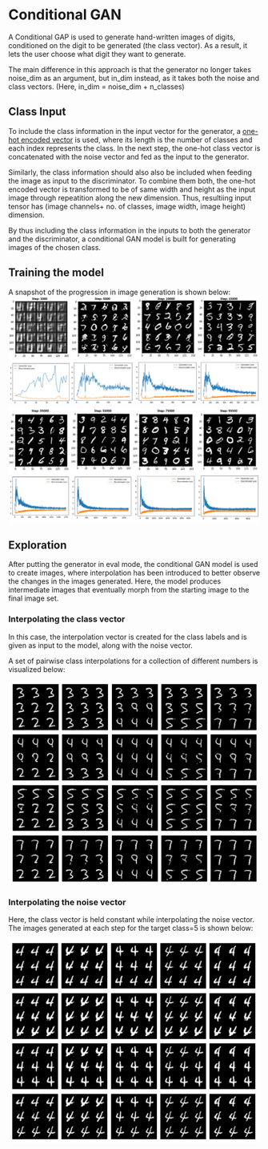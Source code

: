 # Conditional GAN

A Conditional GAP is used to generate hand-written images of digits, conditioned on the digit to be generated (the class vector). As a result, it lets the user choose what digit they want to generate.

The main difference in this approach is that the generator no longer takes noise_dim as an argument, but in_dim instead, as it takes both the noise and class vectors. (Here, in_dim = noise_dim + n_classes)

## Class Input
To include the class information in the input vector for the generator, a [one-hot encoded vector](https://pytorch.org/docs/stable/nn.functional.html#torch.nn.functional.one_hot) is used, where its length is the number of classes and each index represents the class. In the next step, the one-hot class vector is concatenated with the noise vector and fed as the input to the generator. 

Similarly, the class information should also also be included when feeding the image as input to the discriminator. To combine them both, the one-hot encoded vector is transformed to be of same width and height as the input image through repeatition along the new dimension. Thus, resultiing input tensor has (image channels+ no. of classes, image width, image height) dimension.

By thus including the class information in the inputs to both the generator and the discriminator, a conditional GAN model is built for generating images of the chosen class.

## Training the model

A snapshot of the progression in image generation is shown below:
![Snapshot1](https://raw.githubusercontent.com/himasai97/GANs/main/ConditionalGAN/Result_CondGAN_1.PNG)
![Snapshot2](https://raw.githubusercontent.com/himasai97/GANs/main/ConditionalGAN/Result_CondGAN_2.PNG)

## Exploration

After putting the generator in eval mode, the conditional GAN model is used to create images, where interpolation has been introduced to better observe the changes in the images generated. Here, the model produces intermediate images that eventually morph from the starting image to the final image set.

### Interpolating the class vector

In this case, the interpolation vector is created for the class labels and is given as input to the model, along with the noise vector.

A set of pairwise class interpolations for a collection of different numbers is visualized below:

![Class_interpol](https://raw.githubusercontent.com/himasai97/GANs/main/ConditionalGAN/CondGAN_eval_class_interpol.PNG)

### Interpolating the noise vector

Here, the class vector is held constant while interpolating the noise vector. The images generated at each step for the target class=5 is shown below:

![Noise_interpol](https://raw.githubusercontent.com/himasai97/GANs/main/ConditionalGAN/CondGAN_eval_noise_interpol.PNG)

